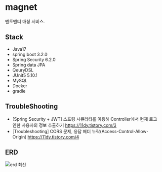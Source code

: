# magnet
멘토멘티 매칭 서비스. 

## Stack
- Java17
- spring boot 3.2.0
- Spring Security 6.2.0
- Spring data JPA
- QeuryDSL
- JUnit5 5.10.1
- MySQL
- Docker
- gradle

## TroubleShooting
- [Spring Security + JWT] 스프링 시큐리티를 이용해 Controller에서 현재 로그인한 사용자의 정보 추출하기 https://11dy.tistory.com/3
- [Troubleshooting] CORS 문제, 응답 헤더 누락(Access-Control-Allow-Origin) https://11dy.tistory.com/4

## ERD
![erd 최신](https://github.com/11dy/magnet-BE/assets/96255906/cb78fc60-c21c-476b-af37-8b8e85b58d67)





